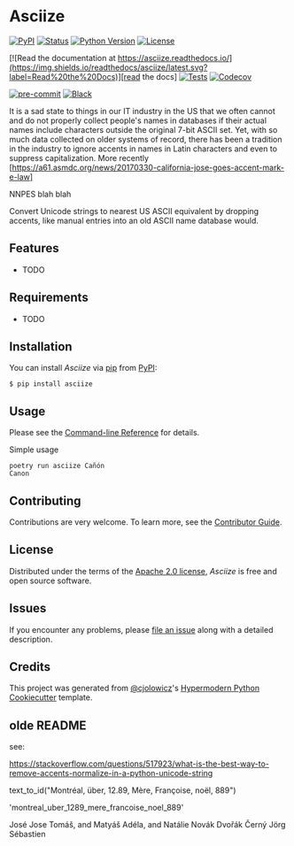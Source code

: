# Asciize

[![PyPI](https://img.shields.io/pypi/v/asciize.svg)][pypi_]
[![Status](https://img.shields.io/pypi/status/asciize.svg)][status]
[![Python Version](https://img.shields.io/pypi/pyversions/asciize)][python version]
[![License](https://img.shields.io/pypi/l/asciize)][license]

[![Read the documentation at https://asciize.readthedocs.io/](https://img.shields.io/readthedocs/asciize/latest.svg?label=Read%20the%20Docs)][read the docs]
[![Tests](https://github.com/sett.and.hive/asciize/workflows/Tests/badge.svg)][tests]
[![Codecov](https://codecov.io/gh/sett.and.hive/asciize/branch/main/graph/badge.svg)][codecov]

[![pre-commit](https://img.shields.io/badge/pre--commit-enabled-brightgreen?logo=pre-commit&logoColor=white)][pre-commit]
[![Black](https://img.shields.io/badge/code%20style-black-000000.svg)][black]

[pypi_]: https://pypi.org/project/asciize/
[status]: https://pypi.org/project/asciize/
[python version]: https://pypi.org/project/asciize
[read the docs]: https://asciize.readthedocs.io/
[tests]: https://github.com/sett.and.hive/asciize/actions?workflow=Tests
[codecov]: https://app.codecov.io/gh/sett.and.hive/asciize
[pre-commit]: https://github.com/pre-commit/pre-commit
[black]: https://github.com/psf/black

It is a sad state to things in our IT industry in the US that we often cannot and
do not properly collect people's names in databases if their actual names include
characters outside the original 7-bit ASCII set.  Yet, with so much data collected on
older systems of record, there has been a tradition in the industry to ignore accents in names in Latin characters and even to suppress capitalization.  More recently
[https://a61.asmdc.org/news/20170330-california-jose-goes-accent-mark-e-law]

NNPES blah blah

Convert Unicode strings to nearest US ASCII equivalent by dropping accents, like manual entries into an old ASCII name database would.

## Features

- TODO

## Requirements

- TODO

## Installation

You can install _Asciize_ via [pip] from [PyPI]:

```console
$ pip install asciize
```

## Usage

Please see the [Command-line Reference] for details.

Simple usage
``` shell
poetry run asciize Cañón
Canon
```

## Contributing

Contributions are very welcome.
To learn more, see the [Contributor Guide].

## License

Distributed under the terms of the [Apache 2.0 license][license],
_Asciize_ is free and open source software.

## Issues

If you encounter any problems,
please [file an issue] along with a detailed description.

## Credits

This project was generated from [@cjolowicz]'s [Hypermodern Python Cookiecutter] template.

[@cjolowicz]: https://github.com/cjolowicz
[pypi]: https://pypi.org/
[hypermodern python cookiecutter]: https://github.com/cjolowicz/cookiecutter-hypermodern-python
[file an issue]: https://github.com/sett.and.hive/asciize/issues
[pip]: https://pip.pypa.io/

<!-- github-only -->

[license]: https://github.com/sett.and.hive/asciize/blob/main/LICENSE
[contributor guide]: https://github.com/sett.and.hive/asciize/blob/main/CONTRIBUTING.md
[command-line reference]: https://asciize.readthedocs.io/en/latest/usage.html


## olde README

see:

https://stackoverflow.com/questions/517923/what-is-the-best-way-to-remove-accents-normalize-in-a-python-unicode-string

text_to_id("Montréal, über, 12.89, Mère, Françoise, noël, 889")

'montreal_uber_1289_mere_francoise_noel_889'

José Jose
Tomáš, and Matyáš
Adéla,  and Natálie
Novák
Dvořák
Černý
Jörg
Sébastien
